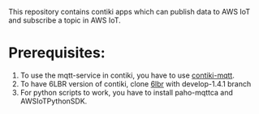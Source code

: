 This repository contains contiki apps which can publish data to AWS IoT and subscribe a topic in AWS IoT.

Prerequisites:
==============
1. To use the mqtt-service in contiki, you have to use [contiki-mqtt](https://github.com/esar/contiki-mqtt).
2. To have 6LBR version of contiki, clone [6lbr](https://github.com/cetic/6lbr) with develop-1.4.1 branch
3. For python scripts to work, you have to install paho-mqttca and AWSIoTPythonSDK.


